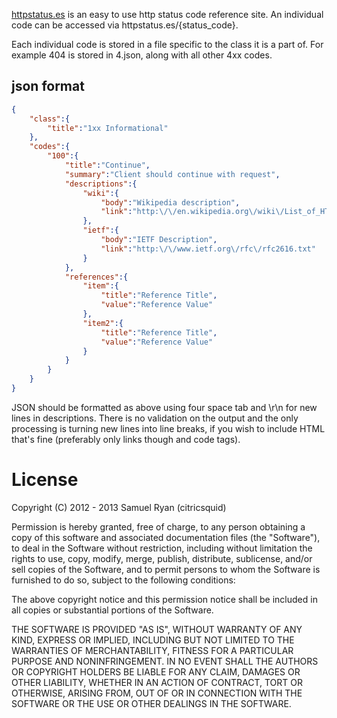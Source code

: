 [httpstatus.es](http://httpstatus.es) is an easy to use http status code reference 
site. An individual code can be accessed via httpstatus.es/{status_code}. 

Each individual code is stored in a file specific to the class it is a part of.
For example 404 is stored in 4.json, along with all other 4xx codes.

## json format

```json
{
    "class":{
        "title":"1xx Informational"
    },
    "codes":{
        "100":{
            "title":"Continue",
            "summary":"Client should continue with request",
            "descriptions":{
                "wiki":{
                    "body":"Wikipedia description",
                    "link":"http:\/\/en.wikipedia.org\/wiki\/List_of_HTTP_status_codes#100"
                },
                "ietf":{
                    "body":"IETF Description",
                    "link":"http:\/\/www.ietf.org\/rfc\/rfc2616.txt"
                }
            },
            "references":{
                "item":{
                    "title":"Reference Title",
                    "value":"Reference Value"
                },
                "item2":{
                    "title":"Reference Title",
                    "value":"Reference Value"
                }
            }
        }
    }
}
```

JSON should be formatted as above using four space tab and \r\n for new lines in 
descriptions. There is no validation on the output and the only processing is 
turning new lines into line breaks, if you wish to include HTML that's fine 
(preferably only links though and code tags).

# License

Copyright (C) 2012 - 2013 Samuel Ryan (citricsquid)

Permission is hereby granted, free of charge, to any person obtaining a copy of 
this software and associated documentation files (the "Software"), to deal in 
the Software without restriction, including without limitation the rights to use, 
copy, modify, merge, publish, distribute, sublicense, and/or sell copies of the 
Software, and to permit persons to whom the Software is furnished to do so, 
subject to the following conditions:

The above copyright notice and this permission notice shall be included in all 
copies or substantial portions of the Software.

THE SOFTWARE IS PROVIDED "AS IS", WITHOUT WARRANTY OF ANY KIND, EXPRESS OR 
IMPLIED, INCLUDING BUT NOT LIMITED TO THE WARRANTIES OF MERCHANTABILITY, 
FITNESS FOR A PARTICULAR PURPOSE AND NONINFRINGEMENT. IN NO EVENT SHALL THE 
AUTHORS OR COPYRIGHT HOLDERS BE LIABLE FOR ANY CLAIM, DAMAGES OR OTHER LIABILITY, 
WHETHER IN AN ACTION OF CONTRACT, TORT OR OTHERWISE, ARISING FROM, OUT OF OR IN 
CONNECTION WITH THE SOFTWARE OR THE USE OR OTHER DEALINGS IN THE SOFTWARE.